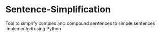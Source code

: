 # Sentence-Simplification
Tool to simplify complex and compound sentences to simple sentences implemented using Python

